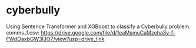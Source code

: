 # cyberbully
Using Sentence Transformer and XGBoost to classify a Cyberbully problem.
comms_f.csv:
https://drive.google.com/file/d/1eaMsmuCaMzeha3y-f-FWdOaxbGW3IJO7/view?usp=drive_link
